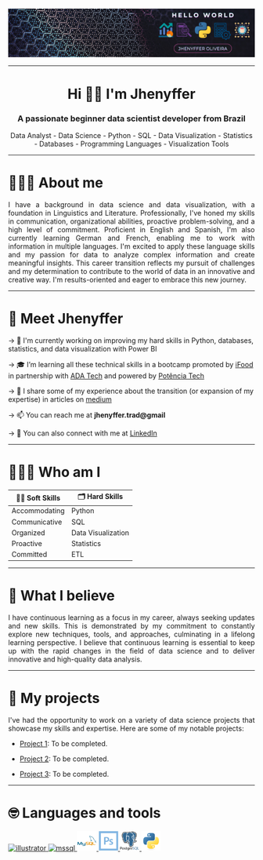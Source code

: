 [![Hello world!](header.png)](https://github.com/JhenyfferOliveira?tab=repositories)

---

<h1 align="center">Hi 👋🏾 I'm Jhenyffer</h1>
<h3 align="center">A passionate beginner data scientist developer from Brazil</h3>


<div align="center" >Data Analyst - Data Science - Python - SQL - Data Visualization - Statistics - Databases - Programming Languages - Visualization Tools</div>


---

<h1 align="left">👩🏾‍💻 About me</h1>
<div align="justify">I have a background in data science and data visualization, with a foundation in Linguistics and Literature. Professionally, I've honed my skills in communication, organizational abilities, proactive problem-solving, and a high level of commitment. Proficient in English and Spanish, I'm also currently learning German and French, enabling me to work with information in multiple languages. I'm excited to apply these language skills and my passion for data to analyze complex information and create meaningful insights. This career transition reflects my pursuit of challenges and my determination to contribute to the world of data in an innovative and creative way. I'm results-oriented and eager to embrace this new journey.</div>

---

<h1 align="left">🎯 Meet Jhenyffer</h1>

-> 🌱 I'm currently working on improving my hard skills in Python, databases, statistics, and data visualization with Power BI

-> 🎓 I’m learning all these technical skills in a bootcamp promoted by [iFood](https://www.news.ifood.com.br/) in partnership with [ADA Tech](https://ada.tech/) and powered by [Potência Tech](https://potenciatech.com.br/)

-> 📝 I share some of my experience about the transition (or expansion of my expertise) in articles on [medium](https://medium.com/@jhenyffer.trad)

-> 📫 You can reach me at **jhenyffer.trad@gmail**

-> 💬 You can also connect with me at [LinkedIn](https://linkedin.com/in/jhenyfferoliveira)

---

<h1 align="left">🕵🏾‍♀️ Who am I</h1>

|🤝🏾 Soft Skills |🗂️ Hard Skills      |
| -------------  | ----------------   |
| Accommodating  | Python             |
| Communicative  | SQL                |
| Organized      | Data Visualization |
| Proactive      | Statistics         |
| Committed      | ETL                |

---

<h1 align="left">🔎 What I believe</h1>
<div align="justify">I have continuous learning as a focus in my career, always seeking updates and new skills. This is demonstrated by my commitment to constantly explore new techniques, tools, and approaches, culminating in a lifelong learning perspective. I believe that continuous learning is essential to keep up with the rapid changes in the field of data science and to deliver innovative and high-quality data analysis.</div>

---

<h1 align="left">🚀 My projects</h1>
<div align="justify">I've had the opportunity to work on a variety of data science projects that showcase my skills and expertise. Here are some of my notable projects:</div>

- [Project 1](https://github.com/JhenyfferOliveira/): To be completed.

- [Project 2](https://github.com/JhenyfferOliveira/): To be completed.

- [Project 3](https://github.com/JhenyfferOliveira/): To be completed.

---

<h1 align="left">🤓 Languages and tools</h1>
<p align="left"> <a href="https://www.adobe.com/in/products/illustrator.html" target="_blank" rel="noreferrer"> <img src="https://www.vectorlogo.zone/logos/adobe_illustrator/adobe_illustrator-icon.svg" alt="illustrator" width="40" height="40"/> </a> 
<a href="https://www.microsoft.com/en-us/sql-server" target="_blank" rel="noreferrer"> <img src="https://www.svgrepo.com/show/303229/microsoft-sql-server-logo.svg" alt="mssql" width="40" height="40"/> </a>
<a href="https://www.mysql.com/" target="_blank" rel="noreferrer"> <img src="https://raw.githubusercontent.com/devicons/devicon/master/icons/mysql/mysql-original-wordmark.svg" alt="mysql" width="40" height="40"/> </a>
<a href="https://www.photoshop.com/en" target="_blank" rel="noreferrer"> <img src="https://raw.githubusercontent.com/devicons/devicon/master/icons/photoshop/photoshop-line.svg" alt="photoshop" width="40" height="40"/> </a>
<a href="https://www.postgresql.org" target="_blank" rel="noreferrer"> <img src="https://raw.githubusercontent.com/devicons/devicon/master/icons/postgresql/postgresql-original-wordmark.svg" alt="postgresql" width="40" height="40"/> </a>
<a href="https://www.python.org" target="_blank" rel="noreferrer"> <img src="https://raw.githubusercontent.com/devicons/devicon/master/icons/python/python-original.svg" alt="python" width="40" height="40"/> </a> </p>

